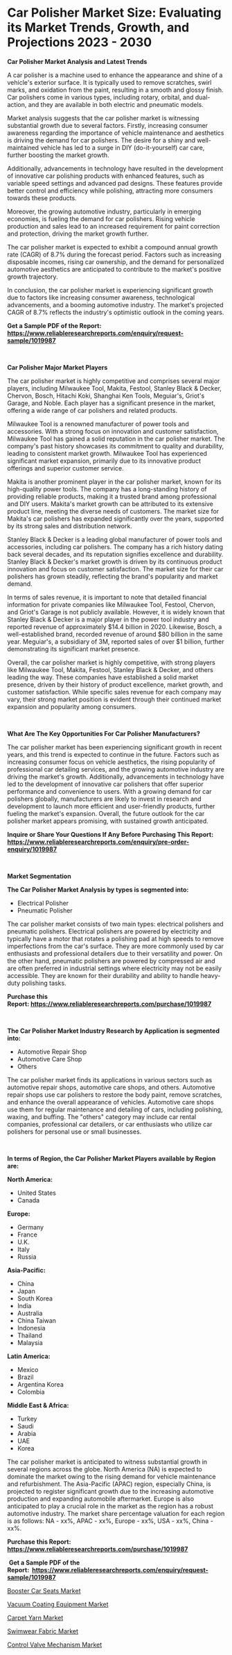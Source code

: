 <p><h1>Car Polisher Market Size: Evaluating its Market Trends, Growth, and Projections 2023 - 2030</h1></p><p><strong>Car Polisher Market Analysis and Latest Trends</strong></p>
<p><p>A car polisher is a machine used to enhance the appearance and shine of a vehicle's exterior surface. It is typically used to remove scratches, swirl marks, and oxidation from the paint, resulting in a smooth and glossy finish. Car polishers come in various types, including rotary, orbital, and dual-action, and they are available in both electric and pneumatic models.</p><p>Market analysis suggests that the car polisher market is witnessing substantial growth due to several factors. Firstly, increasing consumer awareness regarding the importance of vehicle maintenance and aesthetics is driving the demand for car polishers. The desire for a shiny and well-maintained vehicle has led to a surge in DIY (do-it-yourself) car care, further boosting the market growth.</p><p>Additionally, advancements in technology have resulted in the development of innovative car polishing products with enhanced features, such as variable speed settings and advanced pad designs. These features provide better control and efficiency while polishing, attracting more consumers towards these products.</p><p>Moreover, the growing automotive industry, particularly in emerging economies, is fueling the demand for car polishers. Rising vehicle production and sales lead to an increased requirement for paint correction and protection, driving the market growth further.</p><p>The car polisher market is expected to exhibit a compound annual growth rate (CAGR) of 8.7% during the forecast period. Factors such as increasing disposable incomes, rising car ownership, and the demand for personalized automotive aesthetics are anticipated to contribute to the market's positive growth trajectory.</p><p>In conclusion, the car polisher market is experiencing significant growth due to factors like increasing consumer awareness, technological advancements, and a booming automotive industry. The market's projected CAGR of 8.7% reflects the industry's optimistic outlook in the coming years.</p></p>
<p><strong>Get a Sample PDF of the Report:&nbsp; <a href="https://www.reliableresearchreports.com/enquiry/request-sample/1019987">https://www.reliableresearchreports.com/enquiry/request-sample/1019987</a></strong></p>
<p>&nbsp;</p>
<p><strong>Car Polisher Major Market Players</strong></p>
<p><p>The car polisher market is highly competitive and comprises several major players, including Milwaukee Tool, Makita, Festool, Stanley Black & Decker, Chervon, Bosch, Hitachi Koki, Shanghai Ken Tools, Meguiar's, Griot's Garage, and Noble. Each player has a significant presence in the market, offering a wide range of car polishers and related products. </p><p>Milwaukee Tool is a renowned manufacturer of power tools and accessories. With a strong focus on innovation and customer satisfaction, Milwaukee Tool has gained a solid reputation in the car polisher market. The company's past history showcases its commitment to quality and durability, leading to consistent market growth. Milwaukee Tool has experienced significant market expansion, primarily due to its innovative product offerings and superior customer service.</p><p>Makita is another prominent player in the car polisher market, known for its high-quality power tools. The company has a long-standing history of providing reliable products, making it a trusted brand among professional and DIY users. Makita's market growth can be attributed to its extensive product line, meeting the diverse needs of customers. The market size for Makita's car polishers has expanded significantly over the years, supported by its strong sales and distribution network.</p><p>Stanley Black & Decker is a leading global manufacturer of power tools and accessories, including car polishers. The company has a rich history dating back several decades, and its reputation signifies excellence and durability. Stanley Black & Decker's market growth is driven by its continuous product innovation and focus on customer satisfaction. The market size for their car polishers has grown steadily, reflecting the brand's popularity and market demand.</p><p>In terms of sales revenue, it is important to note that detailed financial information for private companies like Milwaukee Tool, Festool, Chervon, and Griot's Garage is not publicly available. However, it is widely known that Stanley Black & Decker is a major player in the power tool industry and reported revenue of approximately $14.4 billion in 2020. Likewise, Bosch, a well-established brand, recorded revenue of around $80 billion in the same year. Meguiar's, a subsidiary of 3M, reported sales of over $1 billion, further demonstrating its significant market presence.</p><p>Overall, the car polisher market is highly competitive, with strong players like Milwaukee Tool, Makita, Festool, Stanley Black & Decker, and others leading the way. These companies have established a solid market presence, driven by their history of product excellence, market growth, and customer satisfaction. While specific sales revenue for each company may vary, their strong market position is evident through their continued market expansion and popularity among consumers.</p></p>
<p>&nbsp;</p>
<p><strong>What Are The Key Opportunities For Car Polisher Manufacturers?</strong></p>
<p><p>The car polisher market has been experiencing significant growth in recent years, and this trend is expected to continue in the future. Factors such as increasing consumer focus on vehicle aesthetics, the rising popularity of professional car detailing services, and the growing automotive industry are driving the market's growth. Additionally, advancements in technology have led to the development of innovative car polishers that offer superior performance and convenience to users. With a growing demand for car polishers globally, manufacturers are likely to invest in research and development to launch more efficient and user-friendly products, further fueling the market's expansion. Overall, the future outlook for the car polisher market appears promising, with sustained growth anticipated.</p></p>
<p><strong>Inquire or Share Your Questions If Any Before Purchasing This Report: <a href="https://www.reliableresearchreports.com/enquiry/pre-order-enquiry/1019987">https://www.reliableresearchreports.com/enquiry/pre-order-enquiry/1019987</a></strong></p>
<p>&nbsp;</p>
<p><strong>Market Segmentation</strong></p>
<p><strong>The Car Polisher Market Analysis by types is segmented into:</strong></p>
<p><ul><li>Electrical Polisher</li><li>Pneumatic Polisher</li></ul></p>
<p><p>The car polisher market consists of two main types: electrical polishers and pneumatic polishers. Electrical polishers are powered by electricity and typically have a motor that rotates a polishing pad at high speeds to remove imperfections from the car's surface. They are more commonly used by car enthusiasts and professional detailers due to their versatility and power. On the other hand, pneumatic polishers are powered by compressed air and are often preferred in industrial settings where electricity may not be easily accessible. They are known for their durability and ability to handle heavy-duty polishing tasks.</p></p>
<p><strong>Purchase this Report:&nbsp;<a href="https://www.reliableresearchreports.com/purchase/1019987">https://www.reliableresearchreports.com/purchase/1019987</a></strong></p>
<p>&nbsp;</p>
<p><strong>The Car Polisher Market Industry Research by Application is segmented into:</strong></p>
<p><ul><li>Automotive Repair Shop</li><li>Automotive Care Shop</li><li>Others</li></ul></p>
<p><p>The car polisher market finds its applications in various sectors such as automotive repair shops, automotive care shops, and others. Automotive repair shops use car polishers to restore the body paint, remove scratches, and enhance the overall appearance of vehicles. Automotive care shops use them for regular maintenance and detailing of cars, including polishing, waxing, and buffing. The "others" category may include car rental companies, professional car detailers, or car enthusiasts who utilize car polishers for personal use or small businesses.</p></p>
<p>&nbsp;</p>
<p><strong>In terms of Region, the Car Polisher Market Players available by Region are:</strong></p>
<p>
    <p> <strong> North America: </strong>
        <ul>
            <li>United States</li>
            <li>Canada</li>
        </ul>
        </p> 
    <p> <strong> Europe: </strong>
        <ul>
            <li>Germany</li>
            <li>France</li>
            <li>U.K.</li>
            <li>Italy</li>
            <li>Russia</li>
        </ul>
        </p> 
    <p> <strong> Asia-Pacific: </strong>
        <ul>
            <li>China</li>
            <li>Japan</li>
            <li>South Korea</li>
            <li>India</li>
            <li>Australia</li>
            <li>China Taiwan</li>
            <li>Indonesia</li>
            <li>Thailand</li>
            <li>Malaysia</li>
        </ul>
        </p> 
    <p> <strong> Latin America: </strong>
        <ul>
            <li>Mexico</li>
            <li>Brazil</li>
            <li>Argentina Korea</li>
            <li>Colombia</li>
        </ul>
        </p> 
    <p> <strong> Middle East & Africa: </strong>
        <ul>
            <li>Turkey</li>
            <li>Saudi</li>
            <li>Arabia</li>
            <li>UAE</li>
            <li>Korea</li>
        </ul>
    </p>
    </p>
<p><p>The car polisher market is anticipated to witness substantial growth in several regions across the globe. North America (NA) is expected to dominate the market owing to the rising demand for vehicle maintenance and refurbishment. The Asia-Pacific (APAC) region, especially China, is projected to register significant growth due to the increasing automotive production and expanding automobile aftermarket. Europe is also anticipated to play a crucial role in the market as the region has a robust automotive industry. The market share percentage valuation for each region is as follows: NA - xx%, APAC - xx%, Europe - xx%, USA - xx%, China - xx%.</p></p>
<p><strong>Purchase this Report: <a href="https://www.reliableresearchreports.com/purchase/1019987">https://www.reliableresearchreports.com/purchase/1019987</a></strong></p>
<p>&nbsp;<strong>Get a Sample PDF of the Report:&nbsp;&nbsp;<a href="https://www.reliableresearchreports.com/enquiry/request-sample/1019987">https://www.reliableresearchreports.com/enquiry/request-sample/1019987</a></strong></p>
<p><strong></strong></p>
<p><p><a href="https://www.linkedin.com/pulse/booster-car-seats-market-insights-players-forecast-till-2030-wabwe/">Booster Car Seats Market</a></p><p><a href="https://www.linkedin.com/pulse/vacuum-coating-equipment-market-research-report-unlocks-analysis-0pipe/">Vacuum Coating Equipment Market</a></p><p><a href="https://medium.com/@henrykihn/carpet-yarn-market-report-reveals-the-latest-trends-and-growth-opportunities-of-this-market-850ad13d3af7">Carpet Yarn Market</a></p><p><a href="https://medium.com/@beaugrant15/swimwear-fabric-market-research-report-its-history-and-forecast-2023-to-2030-f06e059b5ee8">Swimwear Fabric Market</a></p><p><a href="https://www.linkedin.com/pulse/control-valve-mechanism-market-research-report-provides-rqome/">Control Valve Mechanism Market</a></p></p>